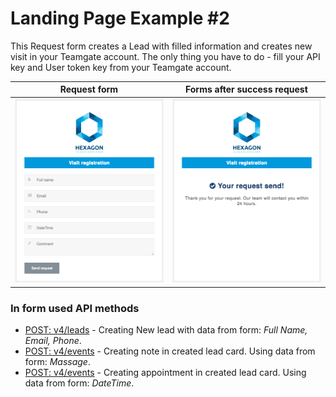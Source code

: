 # Landing Page Example #2

This Request form creates a Lead with filled information and creates new visit in your Teamgate account. The only thing you have to do - fill your API key and User token key from your Teamgate account.

| Request form | Forms after success request |
| ---| --- |
![alt text](https://github.com/teamgate/landing-pages-examples/blob/master/landing-2/images/landing-2_form.png "Empty request form") | ![alt text](https://github.com/teamgate/landing-pages-examples/blob/master/landing-2/images/landing-2_success.png "Forms after success request")
### In form used API methods

- [POST: v4/leads](http://docs.teamgate.com/v4/reference#lead-create) - Creating New lead with data from form: _Full Name, Email, Phone_.
- [POST: v4/events](http://docs.teamgate.com/v4/reference#event-comment-create) - Creating note in created lead card. Using data from form: _Massage_.
- [POST: v4/events](http://docs.teamgate.com/v4/reference#event-create) - Creating appointment in created lead card. Using data from form: _DateTime_.
